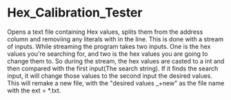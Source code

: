 # Hex_Calibration_Tester


Opens a text file containing Hex values, splits them from the address column and removiing any literals with in the line. 
This is done with a stream of inputs. While streaming the program takes two inputs. One is the hex values you're searching 
for, and two is the hex values you are going to change them to. So during the stream, the hex values are casted to a int and 
then compared with the first input(The search string). If it finds the search input, it will change those values to the second input
the desired values. This will remake a new file, with the "desired values _+new" as the file name with the ext = *.txt. 
